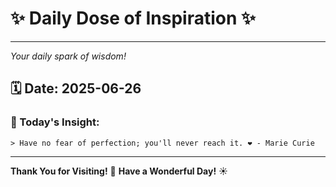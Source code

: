 # ✨ Daily Dose of Inspiration ✨

--- 

_Your daily spark of wisdom!_

## 🗓️ Date: **2025-06-26**

### 💬 Today's Insight:
```
> Have no fear of perfection; you'll never reach it. ❤️ - Marie Curie
```

--- 

**Thank You for Visiting!** 🙏
**Have a Wonderful Day!** ☀️

